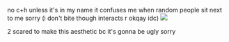 
no c+h unless it's in my name it confuses me when random people sit next to me sorry (i don't bite though interacts r okqay idc)
  ![](https://i.pinimg.com/736x/71/90/9d/71909d9026d0a634708f8bfc5cff1314.jpg)



2 scared to make this aesthetic bc it's gonna be ugly sorry

